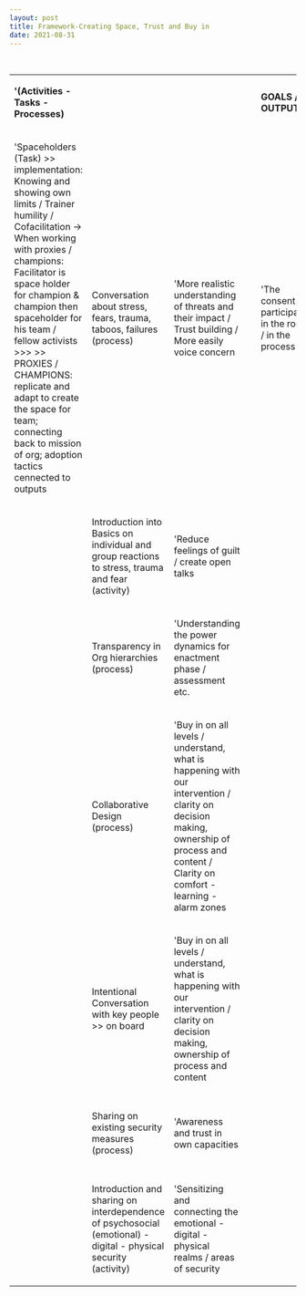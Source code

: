 ```yaml
---
layout: post
title: Framework-Creating Space, Trust and Buy in
date: 2021-08-31
---
```


<body class="mceContentBody aui-theme-default wiki-content fullsize">
<p> </p> <table class="confluenceTable"><tbody><tr><td class="confluenceTd"><p><strong>'(Activities - Tasks - Processes)</strong></p></td><td class="confluenceTd"><p> </p></td><td class="confluenceTd"><p> </p></td><td class="confluenceTd"><p> </p></td><td class="confluenceTd"><p><strong>GOALS / OUTPUTS</strong></p></td><td class="confluenceTd"><p> </p></td><td class="confluenceTd"><p><strong>PREREQUISITES</strong></p></td><td class="confluenceTd"><p> </p></td><td class="confluenceTd"><p> </p></td><td class="confluenceTd"><p><strong>'Sharing on entry points</strong></p></td></tr><tr><td class="confluenceTd"><p>'Spaceholders (Task) &gt;&gt; <br class="atl-forced-newline"/> implementation: Knowing and showing own limits / Trainer humility / Cofacilitation -&gt; <br class="atl-forced-newline"/> When working with proxies / champions: Facilitator is space holder for champion &amp; champion then spaceholder for his team / fellow activists &gt;&gt;&gt; &gt;&gt; <br class="atl-forced-newline"/> PROXIES / CHAMPIONS: replicate and adapt to create the space for team; connecting back to mission of org; adoption tactics cennected to outputs</p></td><td class="confluenceTd"><p>Conversation about stress, fears, trauma, taboos, failures (process)</p></td><td class="confluenceTd"><p>'More realistic understanding of threats and their impact / Trust building / More easily voice concern</p></td><td class="confluenceTd"><p> </p></td><td class="confluenceTd"><p>'The consent of participants in the room / in the process</p></td><td class="confluenceTd"><p> </p></td><td class="confluenceTd"><p>'Awareness of pre-existing organisational culture of communication / Transparency in Org Hierarchies</p></td><td class="confluenceTd"><p>'"Technical / skill focused" entry point (passwords, social media) &gt;&gt; <br class="atl-forced-newline"/> leads to comfort with the process and authority of facilitator</p></td></tr><tr><td class="confluenceTd"><p> </p></td><td class="confluenceTd"><p>Introduction into Basics on individual and group reactions to stress, trauma and fear (activity)</p></td><td class="confluenceTd"><p>'Reduce feelings of guilt / create open talks</p></td><td class="confluenceTd"><p> </p></td><td class="confluenceTd"><p> </p></td><td class="confluenceTd"><p> </p></td><td class="confluenceTd"><p>'Person or team to hold the space / Awareness and transparency in hierarchies in the Org</p></td><td class="confluenceTd"><p> </p></td></tr><tr><td class="confluenceTd"><p> </p></td><td class="confluenceTd"><p>Transparency in Org hierarchies (process)</p></td><td class="confluenceTd"><p>'Understanding the power dynamics for enactment phase / assessment etc.</p></td><td class="confluenceTd"><p> </p></td><td class="confluenceTd"><p> </p></td><td class="confluenceTd"><p> </p></td><td class="confluenceTd"><p> </p></td><td class="confluenceTd"><p> </p></td></tr><tr><td class="confluenceTd"><p> </p></td><td class="confluenceTd"><p>Collaborative Design (process)</p></td><td class="confluenceTd"><p>'Buy in on all levels / understand, what is happening with our intervention / clarity on decision making, ownership of process and content / Clarity on comfort - learning - alarm zones</p></td><td class="confluenceTd"><p> </p></td><td class="confluenceTd"><p> </p></td><td class="confluenceTd"><p> </p></td><td class="confluenceTd"><p>'Understanding the learning cultures</p></td><td class="confluenceTd"><p> </p></td></tr><tr><td class="confluenceTd"><p> </p></td><td class="confluenceTd"><p>Intentional Conversation with key people &gt;&gt; on board</p></td><td class="confluenceTd"><p>'Buy in on all levels / understand, what is happening with our intervention / clarity on decision making, ownership of process and content</p></td><td class="confluenceTd"><p> </p></td><td class="confluenceTd"><p> </p></td><td class="confluenceTd"><p> </p></td><td class="confluenceTd"><p> </p></td><td class="confluenceTd"><p> </p></td></tr><tr><td class="confluenceTd"><p> </p></td><td class="confluenceTd"><p>Sharing on existing security measures (process)</p></td><td class="confluenceTd"><p>'Awareness and trust in own capacities</p></td><td class="confluenceTd"><p> </p></td><td class="confluenceTd"><p> </p></td><td class="confluenceTd"><p> </p></td><td class="confluenceTd"><p>'Own understanding / definition of (holistic) "security"</p></td><td class="confluenceTd"><p> </p></td></tr><tr><td class="confluenceTd"><p> </p></td><td class="confluenceTd"><p>Introduction and sharing on interdependence of psychosocial (emotional) - digital - physical security (activity)</p></td><td class="confluenceTd"><p>'Sensitizing and connecting the emotional - digital - physical realms / areas of security</p></td><td class="confluenceTd"><p> </p></td><td class="confluenceTd"><p> </p></td><td class="confluenceTd"><p> </p></td><td class="confluenceTd"><p> </p></td><td class="confluenceTd"><p> </p></td></tr></tbody></table>
<p> </p>
</body>